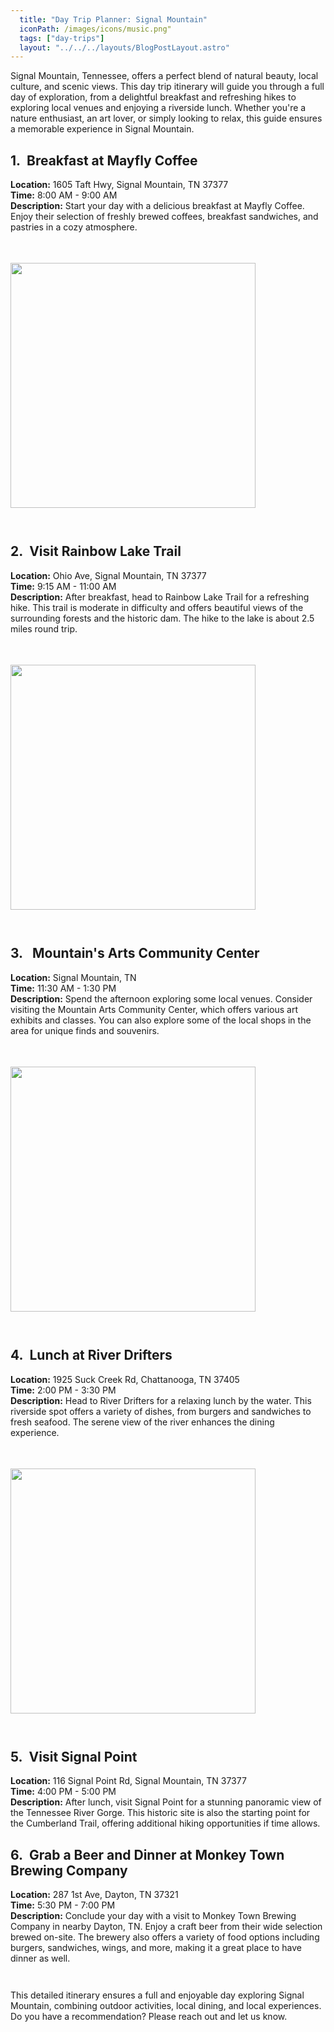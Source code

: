 ```yaml
---
  title: "Day Trip Planner: Signal Mountain"
  iconPath: /images/icons/music.png"
  tags: ["day-trips"]
  layout: "../../../layouts/BlogPostLayout.astro"
---
```

<style>
  @media (min-width: 768px) {
    .responsive-box {
      width: 28em !important;
      height: 28em !important;
    }
  }
</style>

<div>
  <div>
    Signal Mountain, Tennessee, offers a perfect blend of natural beauty, local culture, and scenic views. This day trip itinerary will guide you through a full day of exploration, from a delightful breakfast and refreshing hikes to exploring local venues and enjoying a riverside lunch. Whether you're a nature enthusiast, an art lover, or simply looking to relax, this guide ensures a memorable experience in Signal Mountain.
  </div>

  <div class="pb-2">
    <h2><span class="color-pink">1.</span>&nbsp;&nbsp;Breakfast at Mayfly Coffee</h2>
    <div class="mb-0p5"><b>Location:</b> 1605 Taft Hwy, Signal Mountain, TN 37377</div>
    <div class="mb-0p5"><b>Time:</b> 8:00 AM - 9:00 AM</div>
    <div class="mb-0p5"><b>Description:</b> Start your day with a delicious breakfast at Mayfly Coffee. Enjoy their selection of freshly brewed coffees, breakfast sandwiches, and pastries in a cozy atmosphere.</div>
  </div>

  <div class="flex justify-center">
    <image src="/images/chattanooga_guides/day-trips/coffee2.webp" class="responsive-box" style="width: 20em; height: 20em; margin-bottom: 2em; margin-top: 3.5em;">
  </div>

  <div class="pb-2">
    <h2><span class="color-pink">2.</span>&nbsp;&nbsp;Visit Rainbow Lake Trail</h2>
    <div class="mb-0p5"><b>Location:</b> Ohio Ave, Signal Mountain, TN 37377</div>
    <div class="mb-0p5"><b>Time:</b> 9:15 AM - 11:00 AM</div>
    <div class="mb-0p5"><b>Description:</b> After breakfast, head to Rainbow Lake Trail for a refreshing hike. This trail is moderate in difficulty and offers beautiful views of the surrounding forests and the historic dam. The hike to the lake is about 2.5 miles round trip.</div>
  </div>


  <div class="flex justify-center">
    <image src="/images/chattanooga_guides/outdoors/hikes/woods4.webp" class="responsive-box" style="width: 20em; height: 20em; margin-bottom: 2em; margin-top: 3.5em;">
  </div>

  <div class="pb-2">
    <h2><span class="color-pink">3.</span>&nbsp;&nbsp; Mountain's Arts Community Center</h2>
    <div class="mb-0p5"><b>Location:</b> Signal Mountain, TN</div>
    <div class="mb-0p5"><b>Time:</b> 11:30 AM - 1:30 PM</div>
    <div class="mb-0p5"><b>Description:</b> Spend the afternoon exploring some local venues. Consider visiting the Mountain Arts Community Center, which offers various art exhibits and classes. You can also explore some of the local shops in the area for unique finds and souvenirs.</div>
  </div>

  <div class="flex justify-center">
    <image src="/images/chattanooga_guides/day-trips/museum2.webp" class="responsive-box" style="width: 20em; height: 20em; margin-bottom: 2em; margin-top: 3.5em;">
  </div>

  <div class="pb-2">
    <h2><span class="color-pink">4.</span>&nbsp;&nbsp;Lunch at River Drifters</h2>
    <div class="mb-0p5"><b>Location:</b> 1925 Suck Creek Rd, Chattanooga, TN 37405</div>
    <div class="mb-0p5"><b>Time:</b> 2:00 PM - 3:30 PM</div>
    <div class="mb-0p5"><b>Description:</b> Head to River Drifters for a relaxing lunch by the water. This riverside spot offers a variety of dishes, from burgers and sandwiches to fresh seafood. The serene view of the river enhances the dining experience.</div>
  </div>

  <div class="flex justify-center">
    <image src="/images/chattanooga_guides/day-trips/river_picnic.webp" class="responsive-box" style="width: 20em; height: 20em; margin-bottom: 2em; margin-top: 3.5em;">
  </div>

  <div class="pb-2">
    <h2><span class="color-pink">5.</span>&nbsp;&nbsp;Visit Signal Point</h2>
    <div class="mb-0p5"><b>Location:</b> 116 Signal Point Rd, Signal Mountain, TN 37377</div>
    <div class="mb-0p5"><b>Time:</b> 4:00 PM - 5:00 PM</div>
    <div class="mb-0p5"><b>Description:</b> After lunch, visit Signal Point for a stunning panoramic view of the Tennessee River Gorge. This historic site is also the starting point for the Cumberland Trail, offering additional hiking opportunities if time allows.</div>
  </div>

  <div class="pb-2">
    <h2><span class="color-pink">6.</span>&nbsp;&nbsp;Grab a Beer and Dinner at Monkey Town Brewing Company</h2>
    <div class="mb-0p5"><b>Location:</b> 287 1st Ave, Dayton, TN 37321</div>
    <div class="mb-0p5"><b>Time:</b> 5:30 PM - 7:00 PM</div>
    <div class="mb-0p5"><b>Description:</b> Conclude your day with a visit to Monkey Town Brewing Company in nearby Dayton, TN. Enjoy a craft beer from their wide selection brewed on-site. The brewery also offers a variety of food options including burgers, sandwiches, wings, and more, making it a great place to have dinner as well.</div>
  </div>

  <div style="margin-top: 3em;">This detailed itinerary ensures a full and enjoyable day exploring Signal Mountain, combining outdoor activities, local dining, and local experiences. Do you have a recommendation? Please reach out and let us know.</div>
</div>
